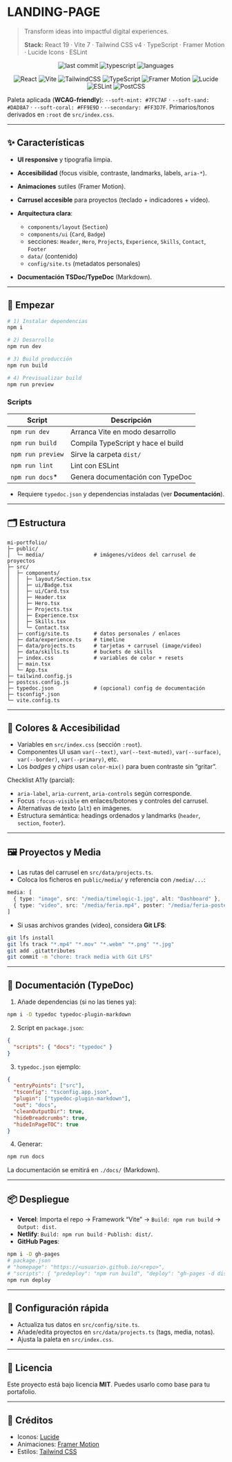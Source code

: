 # LANDING-PAGE

> Transform ideas into impactful digital experiences.
>
> **Stack:** React 19 · Vite 7 · Tailwind CSS v4 · TypeScript · Framer Motion · Lucide Icons · ESLint

<p align="center">
  <!-- status / meta badges -->
  <img alt="last commit" src="https://img.shields.io/badge/last%20commit-today-2ea44f?style=for-the-badge" />
  <img alt="typescript" src="https://img.shields.io/badge/typescript-95%25-blue?style=for-the-badge" />
  <img alt="languages" src="https://img.shields.io/badge/languages-4-999?style=for-the-badge" />
</p>

<p align="center">
  <!-- tech badges (stack moved up here) -->
  <img alt="React" src="https://img.shields.io/badge/React-18/19-61dafb?logo=react&logoColor=000&style=for-the-badge" />
  <img alt="Vite" src="https://img.shields.io/badge/Vite-7-646cff?logo=vite&logoColor=fff&style=for-the-badge" />
  <img alt="TailwindCSS" src="https://img.shields.io/badge/Tailwind%20CSS-v4-06b6d4?logo=tailwindcss&logoColor=fff&style=for-the-badge" />
  <img alt="TypeScript" src="https://img.shields.io/badge/TypeScript-5-3178c6?logo=typescript&logoColor=fff&style=for-the-badge" />
  <img alt="Framer Motion" src="https://img.shields.io/badge/Framer%20Motion-12-0055ff?logo=framer&logoColor=fff&style=for-the-badge" />
  <img alt="Lucide" src="https://img.shields.io/badge/Lucide%20Icons-%20-18181b?logo=lucid&style=for-the-badge" />
  <img alt="ESLint" src="https://img.shields.io/badge/ESLint-9-4b32c3?logo=eslint&logoColor=fff&style=for-the-badge" />
  <img alt="PostCSS" src="https://img.shields.io/badge/PostCSS-8-dd3a0a?logo=postcss&logoColor=fff&style=for-the-badge" />
</p>

Paleta aplicada (**WCAG-friendly**):
`--soft-mint: #7FC7AF` · `--soft-sand: #DAD8A7` · `--soft-coral: #FF9E9D` · `--secondary: #FF3D7F`.
Primarios/tonos derivados en `:root` de `src/index.css`.

---

## ✨ Características

* **UI responsive** y tipografía limpia.
* **Accesibilidad** (focus visible, contraste, landmarks, labels, `aria-*`).
* **Animaciones** sutiles (Framer Motion).
* **Carrusel accesible** para proyectos (teclado + indicadores + vídeo).
* **Arquitectura clara**:

  * `components/layout` (`Section`)
  * `components/ui` (`Card`, `Badge`)
  * secciones: `Header`, `Hero`, `Projects`, `Experience`, `Skills`, `Contact`, `Footer`
  * `data/` (contenido)
  * `config/site.ts` (metadatos personales)
* **Documentación TSDoc/TypeDoc** (Markdown).

---

## 🚀 Empezar

```bash
# 1) Instalar dependencias
npm i

# 2) Desarrollo
npm run dev

# 3) Build producción
npm run build

# 4) Previsualizar build
npm run preview
```

### Scripts

| Script            | Descripción                        |
| ----------------- | ---------------------------------- |
| `npm run dev`     | Arranca Vite en modo desarrollo    |
| `npm run build`   | Compila TypeScript y hace el build |
| `npm run preview` | Sirve la carpeta `dist/`           |
| `npm run lint`    | Lint con ESLint                    |
| `npm run docs`*   | Genera documentación con TypeDoc   |

* Requiere `typedoc.json` y dependencias instaladas (ver **Documentación**).

---

## 🗂️ Estructura

```
mi-portfolio/
├─ public/
│  └─ media/                # imágenes/vídeos del carrusel de proyectos
├─ src/
│  ├─ components/
│  │  ├─ layout/Section.tsx
│  │  ├─ ui/Badge.tsx
│  │  ├─ ui/Card.tsx
│  │  ├─ Header.tsx
│  │  ├─ Hero.tsx
│  │  ├─ Projects.tsx
│  │  ├─ Experience.tsx
│  │  ├─ Skills.tsx
│  │  └─ Contact.tsx
│  ├─ config/site.ts        # datos personales / enlaces
│  ├─ data/experience.ts    # timeline
│  ├─ data/projects.ts      # tarjetas + carrusel (image/video)
│  ├─ data/skills.ts        # buckets de skills
│  ├─ index.css             # variables de color + resets
│  ├─ main.tsx
│  └─ App.tsx
├─ tailwind.config.js
├─ postcss.config.js
├─ typedoc.json             # (opcional) config de documentación
├─ tsconfig*.json
└─ vite.config.ts
```

---

## 🎨 Colores & Accesibilidad

* Variables en `src/index.css` (sección `:root`).
* Componentes UI usan `var(--text)`, `var(--text-muted)`, `var(--surface)`, `var(--border)`, `var(--primary)`, etc.
* Los *badges* y *chips* usan `color-mix()` para buen contraste sin “gritar”.

Checklist A11y (parcial):

* `aria-label`, `aria-current`, `aria-controls` según corresponde.
* Focus `:focus-visible` en enlaces/botones y controles del carrusel.
* Alternativas de texto (`alt`) en imágenes.
* Estructura semántica: headings ordenados y landmarks (`header`, `section`, `footer`).

---

## 🖼️ Proyectos y Media

* Las rutas del carrusel en `src/data/projects.ts`.
* Coloca los ficheros en `public/media/` y referencia con `/media/...`:

```ts
media: [
  { type: "image", src: "/media/timelogic-1.jpg", alt: "Dashboard" },
  { type: "video", src: "/media/feria.mp4", poster: "/media/feria-poster.png" }
]
```

* Si usas archivos grandes (vídeo), considera **Git LFS**:

```bash
git lfs install
git lfs track "*.mp4" "*.mov" "*.webm" "*.png" "*.jpg"
git add .gitattributes
git commit -m "chore: track media with Git LFS"
```

---

## 🧾 Documentación (TypeDoc)

1. Añade dependencias (si no las tienes ya):

```bash
npm i -D typedoc typedoc-plugin-markdown
```

2. Script en `package.json`:

```json
{
  "scripts": { "docs": "typedoc" }
}
```

3. `typedoc.json` ejemplo:

```json
{
  "entryPoints": ["src"],
  "tsconfig": "tsconfig.app.json",
  "plugin": ["typedoc-plugin-markdown"],
  "out": "docs",
  "cleanOutputDir": true,
  "hideBreadcrumbs": true,
  "hideInPageTOC": true
}
```

4. Generar:

```bash
npm run docs
```

La documentación se emitirá en `./docs/` (Markdown).

---

## 📦 Despliegue

* **Vercel**: Importa el repo → Framework “Vite” → `Build: npm run build` → `Output: dist`.
* **Netlify**: `Build: npm run build` · `Publish: dist/`.
* **GitHub Pages**:

```bash
npm i -D gh-pages
# package.json
# "homepage": "https://<usuario>.github.io/<repo>",
# "scripts": { "predeploy": "npm run build", "deploy": "gh-pages -d dist" }
npm run deploy
```

---

## 🔧 Configuración rápida

* Actualiza tus datos en `src/config/site.ts`.
* Añade/edita proyectos en `src/data/projects.ts` (tags, media, notas).
* Ajusta la paleta en `src/index.css`.

---

## 📝 Licencia

Este proyecto está bajo licencia **MIT**. Puedes usarlo como base para tu portafolio.

---

## 🙌 Créditos

* Iconos: [Lucide](https://lucide.dev/)
* Animaciones: [Framer Motion](https://www.framer.com/motion/)
* Estilos: [Tailwind CSS](https://tailwindcss.com/)
